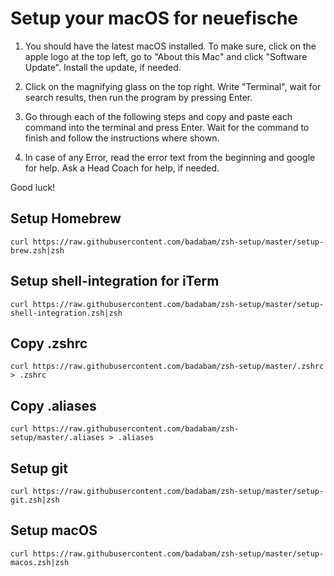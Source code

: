 # Setup your macOS for neuefische

1. You should have the latest macOS installed. To make sure, click on the apple logo at the top left, go to "About this Mac" and click "Software Update". Install the update, if needed.

1. Click on the magnifying glass on the top right. Write "Terminal", wait for search results, then run the program by pressing Enter.

1. Go through each of the following steps and copy and paste each command into the terminal and press Enter. Wait for the command to finish and follow the instructions where shown.

1. In case of any Error, read the error text from the beginning and google for help. Ask a Head Coach for help, if needed.

Good luck!

## Setup Homebrew

```shell
curl https://raw.githubusercontent.com/badabam/zsh-setup/master/setup-brew.zsh|zsh
```

## Setup shell-integration for iTerm

```
curl https://raw.githubusercontent.com/badabam/zsh-setup/master/setup-shell-integration.zsh|zsh
```

## Copy .zshrc 

```
curl https://raw.githubusercontent.com/badabam/zsh-setup/master/.zshrc > .zshrc
```

## Copy .aliases
```
curl https://raw.githubusercontent.com/badabam/zsh-setup/master/.aliases > .aliases
```

## Setup git

```
curl https://raw.githubusercontent.com/badabam/zsh-setup/master/setup-git.zsh|zsh
```

## Setup macOS

```
curl https://raw.githubusercontent.com/badabam/zsh-setup/master/setup-macos.zsh|zsh
```


